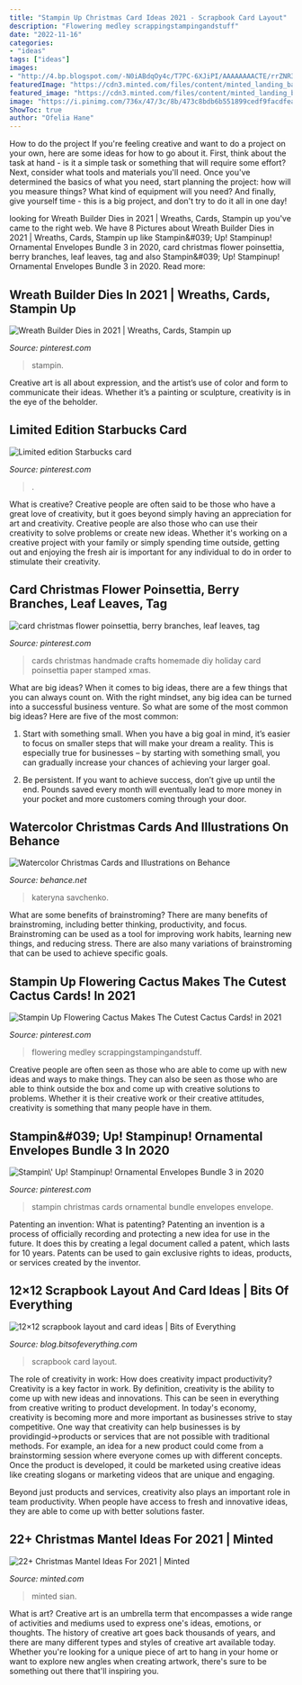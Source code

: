 ```yaml
---
title: "Stampin Up Christmas Card Ideas 2021 - Scrapbook Card Layout"
description: "Flowering medley scrappingstampingandstuff"
date: "2022-11-16"
categories:
- "ideas"
tags: ["ideas"]
images:
- "http://4.bp.blogspot.com/-N0iABdqOy4c/T7PC-6XJiPI/AAAAAAAACTE/rrZNR3MrVB8/s1600/007.JPG"
featuredImage: "https://cdn3.minted.com/files/content/minted_landing_banners/11_2020_HolidayMantelIdeas17.png"
featured_image: "https://cdn3.minted.com/files/content/minted_landing_banners/11_2020_HolidayMantelIdeas17.png"
image: "https://i.pinimg.com/736x/47/3c/8b/473c8bdb6b551899cedf9facdfea7ec0.jpg"
ShowToc: true
author: "Ofelia Hane"
---
```



How to do the project
If you're feeling creative and want to do a project on your own, here are some ideas for how to go about it. First, think about the task at hand - is it a simple task or something that will require some effort? Next, consider what tools and materials you'll need. Once you've determined the basics of what you need, start planning the project: how will you measure things? What kind of equipment will you need? And finally, give yourself time - this is a big project, and don't try to do it all in one day!

	

		
looking for Wreath Builder Dies in 2021 | Wreaths, Cards, Stampin up you've came to the right web. We have 8 Pictures about Wreath Builder Dies in 2021 | Wreaths, Cards, Stampin up like Stampin\&#039; Up! Stampinup! Ornamental Envelopes Bundle 3 in 2020, card christmas flower poinsettia, berry branches, leaf leaves, tag and also Stampin\&#039; Up! Stampinup! Ornamental Envelopes Bundle 3 in 2020. Read more:
		
    
## Wreath Builder Dies In 2021 | Wreaths, Cards, Stampin Up

<img loading=lazy src="https://i.pinimg.com/736x/d2/a0/30/d2a030c94f299d7eb83e3b4bd7a4caac.jpg" onerror="this.onerror=null;this.src='https://tse3.mm.bing.net/th?id=OIP.O-pkKdhbW9wxX4e-dLuWgwHaJ3&amp;pid=15.1';" alt="Wreath Builder Dies in 2021 | Wreaths, Cards, Stampin up">

_Source: pinterest.com_

>stampin. 

	

Creative art is all about expression, and the artist’s use of color and form to communicate their ideas. Whether it’s a painting or sculpture, creativity is in the eye of the beholder.

    
## Limited Edition Starbucks Card

<img loading=lazy src="https://i.pinimg.com/736x/89/07/2b/89072ba64528d02d9e2425b9a01b38c6--starbucks-cards.jpg" onerror="this.onerror=null;this.src='https://tse1.mm.bing.net/th?id=OIP.HT6KtRMJUzm0euICMrJjMAHaJ3&amp;pid=15.1';" alt="Limited edition Starbucks card">

_Source: pinterest.com_

>. 

	

What is creative?
Creative people are often said to be those who have a great love of creativity, but it goes beyond simply having an appreciation for art and creativity. Creative people are also those who can use their creativity to solve problems or create new ideas. Whether it's working on a creative project with your family or simply spending time outside, getting out and enjoying the fresh air is important for any individual to do in order to stimulate their creativity.

    
## Card Christmas Flower Poinsettia, Berry Branches, Leaf Leaves, Tag

<img loading=lazy src="https://i.pinimg.com/736x/16/0b/a8/160ba8cdb7b2a66a341986180c47a363.jpg" onerror="this.onerror=null;this.src='https://tse4.mm.bing.net/th?id=OIP.uC5xN7BUgyTcZspBusXXtQHaJ4&amp;pid=15.1';" alt="card christmas flower poinsettia, berry branches, leaf leaves, tag">

_Source: pinterest.com_

>cards christmas handmade crafts homemade diy holiday card poinsettia paper stamped xmas. 

	

What are big ideas?
When it comes to big ideas, there are a few things that you can always count on. With the right mindset, any big idea can be turned into a successful business venture. So what are some of the most common big ideas? Here are five of the most common:
1. Start with something small. When you have a big goal in mind, it’s easier to focus on smaller steps that will make your dream a reality. This is especially true for businesses – by starting with something small, you can gradually increase your chances of achieving your larger goal.

2. Be persistent. If you want to achieve success, don’t give up until the end. Pounds saved every month will eventually lead to more money in your pocket and more customers coming through your door.

    
## Watercolor Christmas Cards And Illustrations On Behance

<img loading=lazy src="https://mir-s3-cdn-cf.behance.net/project_modules/1400/c12eed59552807.5a26b3fc7ba75.jpg" onerror="this.onerror=null;this.src='https://tse2.mm.bing.net/th?id=OIP.Jzbwry6X6Kqzka6bWhUalAHaF7&amp;pid=15.1';" alt="Watercolor Christmas Cards and Illustrations on Behance">

_Source: behance.net_

>kateryna savchenko. 

	

What are some benefits of brainstroming?
There are many benefits of brainstroming, including better thinking, productivity, and focus. Brainstroming can be used as a tool for improving work habits, learning new things, and reducing stress. There are also many variations of brainstroming that can be used to achieve specific goals.

    
## Stampin Up Flowering Cactus Makes The Cutest Cactus Cards! In 2021

<img loading=lazy src="https://i.pinimg.com/736x/47/3c/8b/473c8bdb6b551899cedf9facdfea7ec0.jpg" onerror="this.onerror=null;this.src='https://tse2.mm.bing.net/th?id=OIP.1mLGLJmV4r2sK-Y_vIGMTAHaJ3&amp;pid=15.1';" alt="Stampin Up Flowering Cactus Makes The Cutest Cactus Cards! in 2021">

_Source: pinterest.com_

>flowering medley scrappingstampingandstuff. 

	

Creative people are often seen as those who are able to come up with new ideas and ways to make things. They can also be seen as those who are able to think outside the box and come up with creative solutions to problems. Whether it is their creative work or their creative attitudes, creativity is something that many people have in them.

    
## Stampin\&#039; Up! Stampinup! Ornamental Envelopes Bundle 3 In 2020

<img loading=lazy src="https://i.pinimg.com/736x/04/f0/dd/04f0dd7441f9e64723cac1e588886cbf.jpg" onerror="this.onerror=null;this.src='https://tse3.mm.bing.net/th?id=OIP.mT6MjDqJ-sQZAoTLhnh15AHaJ3&amp;pid=15.1';" alt="Stampin\&#039; Up! Stampinup! Ornamental Envelopes Bundle 3 in 2020">

_Source: pinterest.com_

>stampin christmas cards ornamental bundle envelopes envelope. 

	

Patenting an invention: What is patenting?
Patenting an invention is a process of officially recording and protecting a new idea for use in the future. It does this by creating a legal document called a patent, which lasts for 10 years. Patents can be used to gain exclusive rights to ideas, products, or services created by the inventor.

    
## 12×12 Scrapbook Layout And Card Ideas | Bits Of Everything

<img loading=lazy src="http://4.bp.blogspot.com/-N0iABdqOy4c/T7PC-6XJiPI/AAAAAAAACTE/rrZNR3MrVB8/s1600/007.JPG" onerror="this.onerror=null;this.src='https://tse3.mm.bing.net/th?id=OIP.COpCZ-MzMvnbE8J4_ovl-AHaLE&amp;pid=15.1';" alt="12×12 scrapbook layout and card ideas | Bits of Everything">

_Source: blog.bitsofeverything.com_

>scrapbook card layout. 

	

The role of creativity in work: How does creativity impact productivity?
Creativity is a key factor in work. By definition, creativity is the ability to come up with new ideas and innovations. This can be seen in everything from creative writing to product development. In today's economy, creativity is becoming more and more important as businesses strive to stay competitive.
One way that creativity can help businesses is by providingid→products or services that are not possible with traditional methods. For example, an idea for a new product could come from a brainstorming session where everyone comes up with different concepts. Once the product is developed, it could be marketed using creative ideas like creating slogans or marketing videos that are unique and engaging.

Beyond just products and services, creativity also plays an important role in team productivity. When people have access to fresh and innovative ideas, they are able to come up with better solutions faster.

    
## 22+ Christmas Mantel Ideas For 2021 | Minted

<img loading=lazy src="https://cdn3.minted.com/files/content/minted_landing_banners/11_2020_HolidayMantelIdeas17.png" onerror="this.onerror=null;this.src='https://tse4.mm.bing.net/th?id=OIP.Q2qQgz8NkTui8v-i52m2lQHaLG&amp;pid=15.1';" alt="22+ Christmas Mantel Ideas For 2021 | Minted">

_Source: minted.com_

>minted sian. 

	

What is art?
Creative art is an umbrella term that encompasses a wide range of activities and mediums used to express one's ideas, emotions, or thoughts. The history of creative art goes back thousands of years, and there are many different types and styles of creative art available today. Whether you're looking for a unique piece of art to hang in your home or want to explore new angles when creating artwork, there's sure to be something out there that'll inspiring you.

